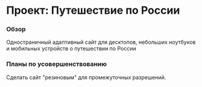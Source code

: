 # Проект: Путешествие по России

### Обзор
Одностраничный адаптивный сайт для десктопов, небольших ноутбуков и мобильных устройств о путешествии по России

### Планы по усовершенствованию 
Сделать сайт "резиновым" для промежуточных разрешений. 
